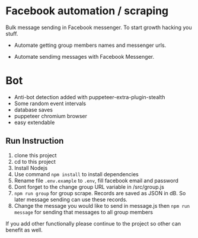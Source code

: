 # Facebook automation / scraping
Bulk message sending in Facebook messenger. To start growth hacking you stuff.


- Automate getting group members names and messenger urls.

- Automate sendimg messages with Facebook Messenger.


# Bot

- Anti-bot detection added with puppeteer-extra-plugin-stealth
- Some random event intervals
- database saves
- puppeteer chromium browser
- easy extendable

## Run Instruction

1. clone this project
2. cd to this project
3. Install Nodejs
4. Use command `npm install` to install dependencies
5. Rename file `.env.example` to `.env`, fill facebook email and password 
6. Dont forget to the change group URL variable in /src/group.js
6. `npm run group` for group scrape. Records are saved as JSON in dB. So later message sending can use these records. 
7. Change the message you would like to send in message.js then `npm run message` for sending that messages to all group members

If you add other functionally please continue to the project so other can benefit as well.
